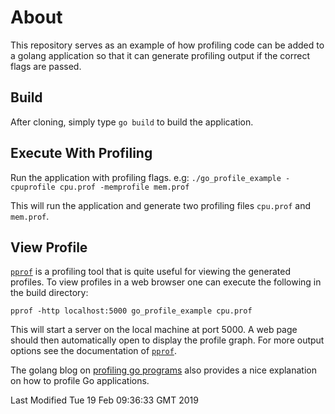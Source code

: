 # About
This repository serves as an example of how profiling code can be added to a
golang application so that it can generate profiling output if the correct
flags are passed.

## Build
After cloning, simply type `go build` to build the application.

## Execute With Profiling
Run the application with profiling flags. e.g:
`./go_profile_example -cpuprofile cpu.prof -memprofile mem.prof`

This will run the application and generate two profiling files `cpu.prof` and
`mem.prof`.

## View Profile
[`pprof`](https://golang.org/pkg/runtime/pprof/) is a profiling tool that is
quite useful for viewing the generated profiles. To view profiles in a web
browser one can execute the following in the build directory:

`pprof -http localhost:5000 go_profile_example cpu.prof`

This will start a server on the local machine at port 5000. A web page should
then automatically open to display the profile graph. For more output options
see the documentation of [`pprof`](https://golang.org/pkg/runtime/pprof/).

The golang blog on [profiling go programs](https://blog.golang.org/profiling-go-programs) 
also provides a nice explanation on how to profile Go applications.

Last Modified Tue 19 Feb 09:36:33 GMT 2019
